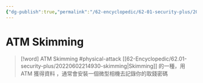 ```yaml
---
{"dg-publish":true,"permalink":"/62-encyclopedic/62-01-security-plus/20220602215137-atm-skimming/","dgHomeLink":true,"dgPassFrontmatter":false}
---
```



# ATM Skimming

>[!word] ATM Skimming #physical-attack 
> [[62-Encyclopedic/62.01-security-plus/20220602214930-skimming|Skimming]] 的一種，用 ATM 獲得資料 ，通常會安裝一個微型相機去記錄你的取錢密碼
<!--ID: 1654406587938-->


